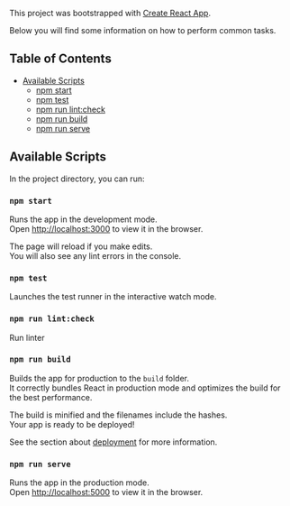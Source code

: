 This project was bootstrapped with [Create React App](https://github.com/facebook/create-react-app).

Below you will find some information on how to perform common tasks.

## Table of Contents

- [Available Scripts](#available-scripts)
  - [npm start](#npm-start)
  - [npm test](#npm-test)
  - [npm run lint:check](#npm-run-lintcheck)
  - [npm run build](#npm-run-build)
  - [npm run serve](#npm-run-serve)

## Available Scripts

In the project directory, you can run:

### `npm start`

Runs the app in the development mode.<br>
Open [http://localhost:3000](http://localhost:3000) to view it in the browser.

The page will reload if you make edits.<br>
You will also see any lint errors in the console.

### `npm test`

Launches the test runner in the interactive watch mode.

### `npm run lint:check`

Run linter

### `npm run build`

Builds the app for production to the `build` folder.<br>
It correctly bundles React in production mode and optimizes the build for the best performance.

The build is minified and the filenames include the hashes.<br>
Your app is ready to be deployed!

See the section about [deployment](#deployment) for more information.

### `npm run serve`

Runs the app in the production mode.<br>
Open [http://localhost:5000](http://localhost:5000) to view it in the browser.

